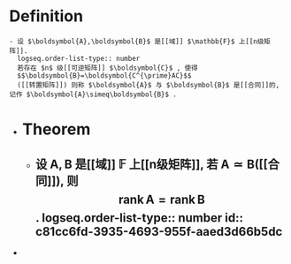 # Definition
	- 设 $\boldsymbol{A},\boldsymbol{B}$ 是[[域]] $\mathbb{F}$ 上[[n级矩阵]]. 
	  logseq.order-list-type:: number
	  若存在 $n$ 级[[可逆矩阵]] $\boldsymbol{C}$ , 使得 
	  $$\boldsymbol{B}=\boldsymbol{C^{\prime}AC}$$
	  ([[转置矩阵]]) 则称 $\boldsymbol{A}$ 与 $\boldsymbol{B}$ 是[[合同]]的, 记作 $\boldsymbol{A}\simeq\boldsymbol{B}$ .
- # Theorem
	- 设 $\boldsymbol{A},\boldsymbol{B}$ 是[[域]] $\mathbb{F}$ 上[[n级矩阵]], 若 $\boldsymbol{A}\simeq\boldsymbol{B}$([[合同]]), 则 $$\operatorname{rank}\boldsymbol{A}=\operatorname{rank}\boldsymbol{B}$$.
	  logseq.order-list-type:: number
	  id:: c81cc6fd-3935-4693-955f-aaed3d66b5dc
		-
-